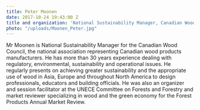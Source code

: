 ```yaml
---
title: Peter Moonen
date: 2017-10-24 19:43:00 Z
title and organization: 'National Sustainability Manager, Canadian Wood Council '
photo: "/uploads/Moonen_Peter.jpg"
---
```


Mr Moonen is National Sustainability Manager for the Canadian Wood Council, the national association representing Canadian wood products manufacturers. He has more than 30 years experience dealing with regulatory, environmental, sustainability and operational issues. He regularly presents on achieving greater sustainability and the appropriate use of wood in Asia, Europe and throughout North America to design professionals, educators and building officials. He was also an organizer and session facilitator at the UNECE Committee on Forests and Forestry and market reviewer specializing in wood and the green economy for the Forest Products Annual Market Review.